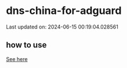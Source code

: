 # dns-china-for-adguard

Last updated on: 2024-06-15 00:19:04.028561

## how to use

[See here](https://github.com/AdguardTeam/AdGuardHome/wiki/Configuration#upstreams-from-file)